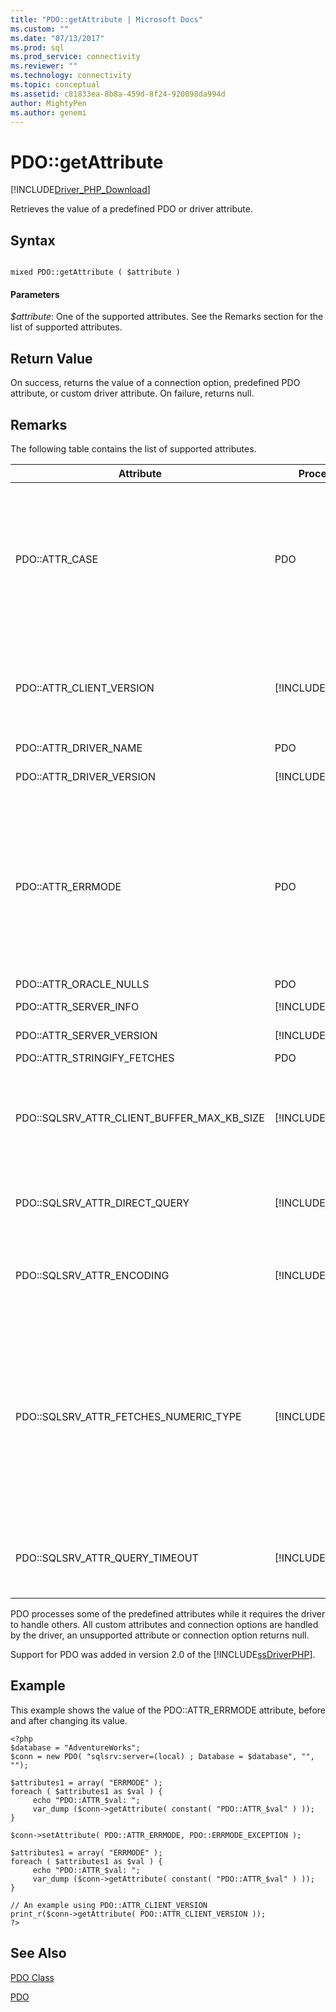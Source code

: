 ```yaml
---
title: "PDO::getAttribute | Microsoft Docs"
ms.custom: ""
ms.date: "07/13/2017"
ms.prod: sql
ms.prod_service: connectivity
ms.reviewer: ""
ms.technology: connectivity
ms.topic: conceptual
ms.assetid: c81833ea-8b8a-459d-8f24-920098da994d
author: MightyPen
ms.author: genemi
---
```

# PDO::getAttribute
[!INCLUDE[Driver_PHP_Download](../../includes/driver_php_download.md)]

Retrieves the value of a predefined PDO or driver attribute.  
  
## Syntax  
  
```  
  
mixed PDO::getAttribute ( $attribute )  
```  
  
#### Parameters  
*$attribute*: One of the supported attributes. See the Remarks section for the list of supported attributes.  
  
## Return Value  
On success, returns the value of a connection option, predefined PDO attribute, or custom driver attribute. On failure, returns null.  
  
## Remarks  
The following table contains the list of supported attributes.  
  
|Attribute|Processed by|Supported Values|Description|  
|-------------|----------------|--------------------|---------------|  
|PDO::ATTR_CASE|PDO|PDO::CASE_LOWER<br /><br />PDO::CASE_NATURAL<br /><br />PDO::CASE_UPPER|Specifies whether the column names should be in a specific case. PDO::CASE_LOWER forces lower case column names, PDO::CASE_NATURAL leaves the column name as returned by the database, and PDO::CASE_UPPER forces column names to upper case.<br /><br />The default is PDO::CASE_NATURAL.<br /><br />This attribute can also be set using PDO::setAttribute.|  
|PDO::ATTR_CLIENT_VERSION|[!INCLUDE[ssDriverPHP](../../includes/ssdriverphp_md.md)]|Array of strings|Describes the versions of the driver and related libraries. Returns an array with the following elements: ODBC version (*MajorVer*.*MinorVer*), [!INCLUDE[ssNoVersion](../../includes/ssnoversion-md.md)] Native Client DLL name and version, [!INCLUDE[ssDriverPHP](../../includes/ssdriverphp_md.md)] version (*MajorVer*.*MinorVer*.*BuildNumber*.*Revision*)|  
|PDO::ATTR_DRIVER_NAME|PDO|String|Always returns "sqlsrv".|  
|PDO::ATTR_DRIVER_VERSION|[!INCLUDE[ssDriverPHP](../../includes/ssdriverphp_md.md)]|String|Indicates the [!INCLUDE[ssDriverPHP](../../includes/ssdriverphp_md.md)] version (*MajorVer*.*MinorVer*.*BuildNumber*.*Revision*)|  
|PDO::ATTR_ERRMODE|PDO|PDO::ERRMODE_SILENT<br /><br />PDO::ERRMODE_WARNING<br /><br />PDO::ERRMODE_EXCEPTION|Specifies how failures should be handled by the driver.<br /><br />PDO::ERRMODE_SILENT (the default) sets the error codes and information.<br /><br />PDO::ERRMODE_WARNING raises an E_WARNING.<br /><br />PDO::ERRMODE_EXCEPTION raises an exception.<br /><br />This attribute can also be set using PDO::setAttribute.|  
|PDO::ATTR_ORACLE_NULLS|PDO|See the PDO documentation.|See the PDO documentation.|  
|PDO::ATTR_SERVER_INFO|[!INCLUDE[ssDriverPHP](../../includes/ssdriverphp_md.md)]|Array of 3 elements|Returns the current database, SQL Server version, and SQL Server instance.|  
|PDO::ATTR_SERVER_VERSION|[!INCLUDE[ssDriverPHP](../../includes/ssdriverphp_md.md)]|String|Indicates the SQL Server version (*Major*.*Minor*.*BuildNumber*)|  
|PDO::ATTR_STRINGIFY_FETCHES|PDO|See PDO documentation|See the PDO documentation.|  
|PDO::SQLSRV_ATTR_CLIENT_BUFFER_MAX_KB_SIZE|[!INCLUDE[ssDriverPHP](../../includes/ssdriverphp_md.md)]|1 to the PHP memory limit.|Configures the size of the buffer that holds the result set for a client-side cursor.<br /><br />The default is 10,240 KB (10 MB).<br /><br />For more information about client-side cursors, see [Cursor Types &#40;SQLSRV Driver&#41;](../../connect/php/cursor-types-sqlsrv-driver.md).|  
|PDO::SQLSRV_ATTR_DIRECT_QUERY|[!INCLUDE[ssDriverPHP](../../includes/ssdriverphp_md.md)]|true<br /><br />false|Specifies direct or prepared query execution. For more information, see [Direct Statement Execution and Prepared Statement Execution in the PDO_SQLSRV Driver](../../connect/php/direct-statement-execution-prepared-statement-execution-pdo-sqlsrv-driver.md).|  
|PDO::SQLSRV_ATTR_ENCODING|[!INCLUDE[ssDriverPHP](../../includes/ssdriverphp_md.md)]|PDO::SQLSRV_ENCODING_UTF8<br /><br />PDO::SQLSRV_ENCODING_SYSTEM|Specifies the character set encoding used by the driver to communicate with the server.<br /><br />The default is PDO::SQLSRV_ENCODING_UTF8.|  
|PDO::SQLSRV_ATTR_FETCHES_NUMERIC_TYPE|[!INCLUDE[ssDriverPHP](../../includes/ssdriverphp_md.md)]|true or false|Handles numeric fetches from columns with numeric SQL types (bit, integer, smallint, tinyint, float, or real).<br /><br />When connection option flag ATTR_STRINGIFY_FETCHES is on, even when SQLSRV_ATTR_FETCHES_NUMERIC_TYPE is on, the return value is a string.<br /><br />When the returned PDO type in bind column is PDO_PARAM_INT, the return value from an integer column is an int even if SQLSRV_ATTR_FETCHES_NUMERIC_TYPE is off.|  
|PDO::SQLSRV_ATTR_QUERY_TIMEOUT|[!INCLUDE[ssDriverPHP](../../includes/ssdriverphp_md.md)]|integer|Sets the query timeout in seconds.<br /><br />The default is 0, which means the driver will wait indefinitely for results.<br /><br />Negative numbers are not allowed.|  

  
PDO processes some of the predefined attributes while it requires the driver to handle others. All custom attributes and connection options are handled by the driver, an unsupported attribute or connection option returns null.  
  
Support for PDO was added in version 2.0 of the [!INCLUDE[ssDriverPHP](../../includes/ssdriverphp_md.md)].  
  
## Example  
This example shows the value of the PDO::ATTR_ERRMODE attribute, before and after changing its value.  
  
```  
<?php  
$database = "AdventureWorks";  
$conn = new PDO( "sqlsrv:server=(local) ; Database = $database", "", "");  
  
$attributes1 = array( "ERRMODE" );  
foreach ( $attributes1 as $val ) {  
     echo "PDO::ATTR_$val: ";  
     var_dump ($conn->getAttribute( constant( "PDO::ATTR_$val" ) ));  
}  
  
$conn->setAttribute( PDO::ATTR_ERRMODE, PDO::ERRMODE_EXCEPTION );  
  
$attributes1 = array( "ERRMODE" );  
foreach ( $attributes1 as $val ) {  
     echo "PDO::ATTR_$val: ";  
     var_dump ($conn->getAttribute( constant( "PDO::ATTR_$val" ) ));  
}  
  
// An example using PDO::ATTR_CLIENT_VERSION  
print_r($conn->getAttribute( PDO::ATTR_CLIENT_VERSION ));  
?>  
```  
  
## See Also  
[PDO Class](../../connect/php/pdo-class.md)

[PDO](https://php.net/manual/book.pdo.php)  
  

